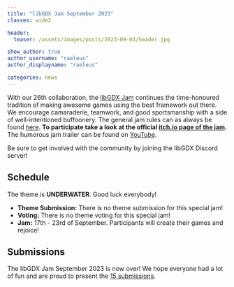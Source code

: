 ```yaml
---
title: "libGDX Jam September 2023"
classes: wide2

header:
  teaser: /assets/images/posts/2023-09-03/header.jpg

show_author: true
author_username: "raeleus"
author_displayname: "raeleus"

categories: news
---
```


With our 26th collaboration, the [libGDX Jam](/community/jams/) continues the time-honoured tradition of making awesome games using the best framework out there. We encourage camaraderie, teamwork, and good sportsmanship with a side of well-intentioned buffoonery. The general jam rules can as always be found [here](/community/jams/#rules). **To participate take a look at the official [itch.io page of the jam](https://itch.io/jam/libgdx-jam-25).** The humorous jam trailer can be found on [YouTube](https://www.youtube.com/watch?v=1o75aXd3xk0).

Be sure to get involved with the community by joining the libGDX Discord server!

## Schedule
The theme is **UNDERWATER**. Good luck everybody!

- **Theme Submission:** There is no theme submission for this special jam!
- **Voting:** There is no theme voting for this special jam!
- **Jam:** 17th - 23rd of September. Participants will create their games and rejoice!

## Submissions
The libGDX Jam September 2023 is now over! We hope everyone had a lot of fun and are proud to present the [15 submissions](https://itch.io/jam/libgdx-jam-25/entries).
